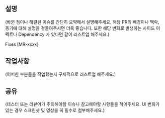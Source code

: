 ## 설명
(바뀐 점이나 해결된 이슈를 간단히 요약해서 설명해주세요. 해당 PR의 배경이나 맥락, 동기에 대해 설명을 곁들여주시면 더욱 좋습니다. 또한 해당 변화로 발생하는 사이드 이펙트나 Dependency 가 있다면 같이 리스트업 해주세요.)

Fixes [MR-xxxx]

## 작업사항
(어떠한 부분들을 작업했는지 구체적으로 리스트업 해주세요.)


## 공유
(테스터 또는 리뷰어가 주의해야할 이슈나 참고해야할 사항들을 적어주세요. UI 변화가 있는 경우 스크린샷 및 영상을 꼭 필수로 첨부해주세요.)
